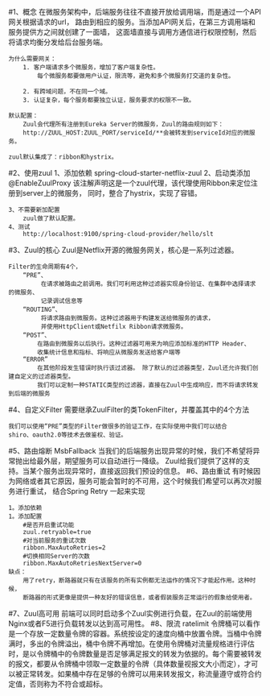 #1、概念
    在微服务架构中，后端服务往往不直接开放给调用端，而是通过一个API网关根据请求的url，
    路由到相应的服务。当添加API网关后，在第三方调用端和服务提供方之间就创建了一面墙，
    这面墙直接与调用方通信进行权限控制，然后将请求均衡分发给后台服务端。
    
    为什么需要网关：
        1. 客户端请求多个微服务，增加了客户端复杂性。
            每个微服务都要做用户认证，限流等，避免和多个微服务打交道的复杂性。
        
        2. 有跨域问题，不在同一个域。
        3. 认证复杂，每个服务都要独立认证，服务要求的权限不一致。
              
    默认配置：
        Zuul会代理所有注册到Eureka Server的微服务，Zuul的路由规则如下：
        http://ZUUL_HOST:ZUUL_PORT/serviceId/**会被转发到serviceId对应的微服务。
    
    zuul默认集成了：ribbon和hystrix。
    
#2、使用zuul
    1、添加依赖
        spring-cloud-starter-netflix-zuul
    2、启动类添加
        @EnableZuulProxy
            该注解声明这是一个zuul代理，该代理使用Ribbon来定位注册到server上的微服务，
            同时，整合了hystrix，实现了容错。

    3、不需要新加配置
        zuul做了默认配置。
    4、测试
        http://localhost:9100/spring-cloud-provider/hello/slt
#3、Zuul的核心
    Zuul是Netflix开源的微服务网关，核心是一系列过滤器。
    
    Filter的生命周期有4个，
        “PRE”、
             在请求被路由之前调用。我们可利用这种过滤器实现身份验证、在集群中选择请求的微服务、
             记录调试信息等
        “ROUTING”、
             将请求路由到微服务。这种过滤器用于构建发送给微服务的请求，
             并使用HttpClient或Netfilx Ribbon请求微服务。
        “POST”、
            在路由到微服务以后执行。这种过滤器可用来为响应添加标准的HTTP Header、
            收集统计信息和指标、将响应从微服务发送给客户端等
        “ERROR”
            在其他阶段发生错误时执行该过滤器。 除了默认的过滤器类型，Zuul还允许我们创建自定义的过滤器类型。
            我们可以定制一种STATIC类型的过滤器，直接在Zuul中生成响应，而不将请求转发到后端的微服务

#4、自定义Filter
    需要继承ZuulFilter的类TokenFilter，并覆盖其中的4个方法
    
    我们可以使用“PRE”类型的Filter做很多的验证工作，在实际使用中我们可以结合
    shiro、oauth2.0等技术去做鉴权、验证。
#5、路由熔断
    MsbFallback
    当我们的后端服务出现异常的时候，我们不希望将异常抛出给最外层，期望服务可以自动进行一降级。
    Zuul给我们提供了这样的支持。当某个服务出现异常时，直接返回我们预设的信息。
#6、路由重试
    有时候因为网络或者其它原因，服务可能会暂时的不可用，这个时候我们希望可以再次对服务进行重试，
    结合Spring Retry 一起来实现
    
    1。添加依赖
    1。添加配置
        #是否开启重试功能
        zuul.retryable=true
        #对当前服务的重试次数
        ribbon.MaxAutoRetries=2
        #切换相同Server的次数
        ribbon.MaxAutoRetriesNextServer=0
    缺点：
        用了retry，断路器就只有在该服务的所有实例都无法运作的情况下才能起作用。这种时候，
        断路器的形式更像是提供一种友好的错误信息，或者假装服务正常运行的假象给使用者。
#7、Zuul高可用
    前端可以同时启动多个Zuul实例进行负载，在Zuul的前端使用Nginx或者F5进行负载转发以达到高可用性。
#8、限流 ratelimit
    令牌桶可以看作是一个存放一定数量令牌的容器。系统按设定的速度向桶中放置令牌。当桶中令牌满时，多出的令牌溢出，桶中令牌不再增加。在使用令牌桶对流量规格进行评估时，是以令牌桶中的令牌数量是否足够满足报文的转发为依据的。每个需要被转发的报文，都要从令牌桶中领取一定数量的令牌（具体数量视报文大小而定），才可以被正常转发。如果桶中存在足够的令牌可以用来转发报文，称流量遵守或符合约定值，否则称为不符合或超标。
